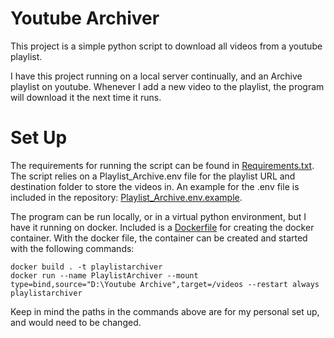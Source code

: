 # Youtube Archiver
This project is a simple python script to download all videos from a youtube playlist.

I have this project running on a local server continually, and an Archive playlist on youtube. Whenever I add a new video to the playlist, the program will download it the next time it runs. 

# Set Up
The requirements for running the script can be found in [Requirements.txt](Requirements.txt). The script relies on a Playlist_Archive.env file for the playlist URL and destination folder to store the videos in. An example for the .env file is included in the repository: [Playlist_Archive.env.example](Playlist_Archive.env.example).

The program can be run locally, or in a virtual python environment, but I have it running on docker. Included is a [Dockerfile](Dockerfile) for creating the docker container. With the docker file, the container can be created and started with the following commands:
```
docker build . -t playlistarchiver
docker run --name PlaylistArchiver --mount type=bind,source="D:\Youtube Archive",target=/videos --restart always playlistarchiver
```

Keep in mind the paths in the commands above are for my personal set up, and would need to be changed.

